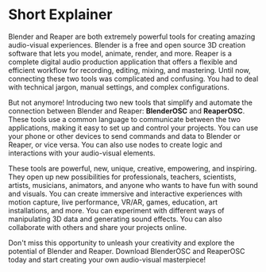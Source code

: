 # Short Explainer

Blender and Reaper are both extremely powerful tools for creating amazing audio-visual experiences. Blender is a free and open source 3D creation software that lets you model, animate, render, and more. Reaper is a complete digital audio production application that offers a flexible and efficient workflow for recording, editing, mixing, and mastering. Until now, connecting these two tools was complicated and confusing. You had to deal with technical jargon, manual settings, and complex configurations.

But not anymore! Introducing two new tools that simplify and automate the connection between Blender and Reaper: **BlenderOSC** and **ReaperOSC**. These tools use a common language to communicate between the two applications, making it easy to set up and control your projects. You can use your phone or other devices to send commands and data to Blender or Reaper, or vice versa. You can also use nodes to create logic and interactions with your audio-visual elements.

These tools are powerful, new, unique, creative, empowering, and inspiring. They open up new possibilities for professionals, teachers, scientists, artists, musicians, animators, and anyone who wants to have fun with sound and visuals. You can create immersive and interactive experiences with motion capture, live performance, VR/AR, games, education, art installations, and more. You can experiment with different ways of manipulating 3D data and generating sound effects. You can also collaborate with others and share your projects online.

Don't miss this opportunity to unleash your creativity and explore the potential of Blender and Reaper. Download BlenderOSC and ReaperOSC today and start creating your own audio-visual masterpiece!

